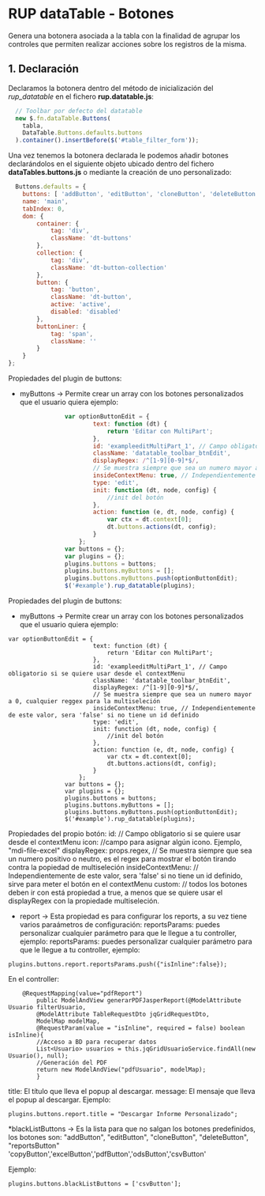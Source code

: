 # RUP dataTable - Botones

Genera una botonera asociada a la tabla con la finalidad de agrupar los controles que permiten realizar acciones sobre los registros de la misma.

## 1. Declaración

Declaramos la botonera dentro del método de inicialización del *rup_datatable* en el fichero __rup.datatable.js__:

```js
  // Toolbar por defecto del datatable
  new $.fn.dataTable.Buttons(
  	tabla,
  	DataTable.Buttons.defaults.buttons
  ).container().insertBefore($('#table_filter_form'));
```

Una vez tenemos la botonera declarada le podemos añadir botones declarándolos en el siguiente objeto ubicado dentro del fichero __dataTables.buttons.js__ o mediante la creación de uno personalizado:

```js
  Buttons.defaults = {
	buttons: [ 'addButton', 'editButton', 'cloneButton', 'deleteButton', 'reportsButton' ],
	name: 'main',
	tabIndex: 0,
	dom: {
		container: {
			tag: 'div',
			className: 'dt-buttons'
		},
		collection: {
			tag: 'div',
			className: 'dt-button-collection'
		},
		button: {
			tag: 'button',
			className: 'dt-button',
			active: 'active',
			disabled: 'disabled'
		},
		buttonLiner: {
			tag: 'span',
			className: ''
		}
	}
};
```
Propiedades del plugin de buttons:

* myButtons -> Permite crear un array con los botones personalizados que el usuario quiera ejemplo:

``` js
				var optionButtonEdit = {
						text: function (dt) {
							return 'Editar con MultiPart';
						},
						id: 'exampleeditMultiPart_1', // Campo obligatorio si se quiere usar desde el contextMenu
						className: 'datatable_toolbar_btnEdit',
						displayRegex: /^[1-9][0-9]*$/, 
						// Se muestra siempre que sea un numero mayor a 0, cualquier reggex para la multiseleción
						insideContextMenu: true, // Independientemente de este valor, sera 'false' si no tiene un id definido
						type: 'edit',
						init: function (dt, node, config) {
							//init del botón
						},
						action: function (e, dt, node, config) {
							var ctx = dt.context[0];
							dt.buttons.actions(dt, config);
						}
					};
				var	buttons = {};
				var plugins = {};
				plugins.buttons = buttons;
				plugins.buttons.myButtons = []; 
				plugins.buttons.myButtons.push(optionButtonEdit);
				$('#example').rup_datatable(plugins);
````
Propiedades del plugin de buttons:
* myButtons -> Permite crear un array con los botones personalizados que el usuario quiera ejemplo:

````
var optionButtonEdit = {
						text: function (dt) {
							return 'Editar con MultiPart';
						},
						id: 'exampleeditMultiPart_1', // Campo obligatorio si se quiere usar desde el contextMenu
						className: 'datatable_toolbar_btnEdit',
						displayRegex: /^[1-9][0-9]*$/, 
						// Se muestra siempre que sea un numero mayor a 0, cualquier reggex para la multiseleción
						insideContextMenu: true, // Independientemente de este valor, sera 'false' si no tiene un id definido
						type: 'edit',
						init: function (dt, node, config) {
							//init del botón
						},
						action: function (e, dt, node, config) {
							var ctx = dt.context[0];
							dt.buttons.actions(dt, config);
						}
					};
				var	buttons = {};
				var plugins = {};
				plugins.buttons = buttons;
				plugins.buttons.myButtons = []; 
				plugins.buttons.myButtons.push(optionButtonEdit);
				$('#example').rup_datatable(plugins);

````
Propiedades del propio botón:
		id: // Campo obligatorio si se quiere usar desde el contextMenu
		icon: //campo para asignar algún icono. Ejemplo, "mdi-file-excel"
		displayRegex: props.regex, // Se muestra siempre que sea un numero positivo o neutro, es el regex para mostrar el botón 								tirando contra la popiedad de multiseleción
		insideContextMenu: // Independientemente de este valor, sera 'false' si no tiene un id definido, sirve para meter el 							botón en el contextMenu
		custom: // todos los botones deben ir con está propiedad a true, a menos que se quiere usar el displayRegex con la 			propiedade multiseleción.
		
* report -> Esta propiedad es para configurar los reports, a su vez tiene varios paraámetros de configuración:
		reportsParams: puedes personalizar cualquier parámetro para que le llegue a tu controller, ejemplo:
        reportsParams: puedes personalizar cualquier parámetro para que le llegue a tu controller, ejemplo:
````
plugins.buttons.report.reportsParams.push({"isInline":false});
````
En el controller:
````
	@RequestMapping(value="pdfReport")
		public ModelAndView generarPDFJasperReport(@ModelAttribute Usuario filterUsuario, 
		@ModelAttribute TableRequestDto jqGridRequestDto,
		ModelMap modelMap,
		@RequestParam(value = "isInline", required = false) boolean isInline){		
		//Acceso a BD para recuperar datos
		List<Usuario> usuarios = this.jqGridUsuarioService.findAll(new Usuario(), null);		
		//Generación del PDF
		return new ModelAndView("pdfUsuario", modelMap);
    	}

````
title: El título que lleva el popup al descargar.
	message: El mensaje que lleva el popup al descargar.
	Ejemplo:
```
plugins.buttons.report.title = "Descargar Informe Personalizado";

```

*blackListButtons -> Es la lista para que no salgan los botones predefinidos, los botones son:
"addButton", "editButton", "cloneButton", "deleteButton", "reportsButton"
'copyButton','excelButton','pdfButton','odsButton','csvButton'

Ejemplo:
````
plugins.buttons.blackListButtons = ['csvButton'];
````